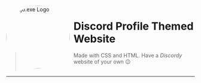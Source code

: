 <img width="170" height="170" align="left" style="float: left; margin: 0 10px 0 0; border-radius: 50%;" alt="Majo.exe Logo" src="https://cdn.discordapp.com/attachments/986541842025836554/986580295539126333/858da0c8898e2f7d4a3c2c65c18f5fa5-modified.png">  

# Discord Profile Themed Website

> Made with CSS and HTML.
Have a *Discordy* website of your own 😉
<br><br>
---